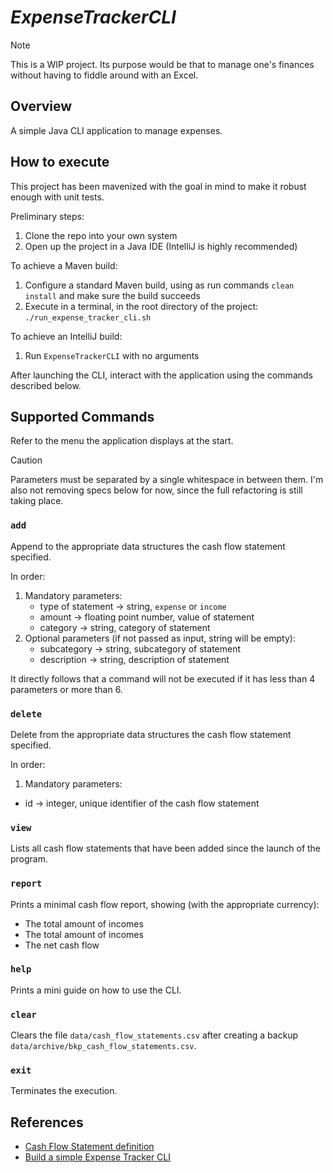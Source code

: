 # _ExpenseTrackerCLI_

> [!NOTE]
> This is a WIP project. Its purpose would be that to manage one's finances without having to fiddle around with an Excel.

## Overview

A simple Java CLI application to manage expenses.

## How to execute

This project has been mavenized with the goal in mind to make it robust enough with unit tests.

Preliminary steps:
1. Clone the repo into your own system
2. Open up the project in a Java IDE (IntelliJ is highly recommended)

To achieve a Maven build:
1. Configure a standard Maven build, using as run commands `clean install` and make sure the build succeeds
2. Execute in a terminal, in the root directory of the project: `./run_expense_tracker_cli.sh`

To achieve an IntelliJ build:
1. Run `ExpenseTrackerCLI` with no arguments

After launching the CLI, interact with the application using the commands described below.

## Supported Commands

Refer to the menu the application displays at the start.
> [!CAUTION]
> Parameters must be separated by a single whitespace in between them.
> I'm also not removing specs below for now, since the full refactoring is still taking place.

### `add` 
Append to the appropriate data structures the cash flow statement specified.

In order:
1. Mandatory parameters:
   - type of statement -> string, `expense` or `income`
   - amount -> floating point number, value of statement
   - category -> string, category of statement
2. Optional parameters (if not passed as input, string will be empty):
   - subcategory -> string, subcategory of statement
   - description -> string, description of statement

It directly follows that a command will not be executed if it has less than 4 parameters or more than 6.

### `delete`
Delete from the appropriate data structures the cash flow statement specified.

In order:
1. Mandatory parameters:
- id -> integer, unique identifier of the cash flow statement

### `view`
Lists all cash flow statements that have been added since the launch of the program.

### `report`
Prints a minimal cash flow report, showing (with the appropriate currency):
- The total amount of incomes
- The total amount of incomes
- The net cash flow

### `help`
Prints a mini guide on how to use the CLI.

### `clear`
Clears the file `data/cash_flow_statements.csv` after creating a backup `data/archive/bkp_cash_flow_statements.csv`.

### `exit`
Terminates the execution.


## References

- [Cash Flow Statement definition](https://en.wikipedia.org/wiki/Cash_flow_statement)
- [Build a simple Expense Tracker CLI](https://roadmap.sh/projects/expense-tracker)
